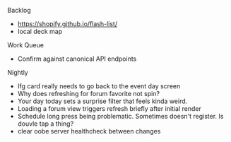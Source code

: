 Backlog
* https://shopify.github.io/flash-list/
* local deck map

Work Queue
* Confirm against canonical API endpoints

Nightly
* lfg card really needs to go back to the event day screen
* Why does refreshing for forum favorite not spin?
* Your day today sets a surprise filter that feels kinda weird.
* Loading a forum view triggers refresh briefly after initial render
* Schedule long press being problematic. Sometimes doesn't register. Is douvle tap a thing?
* clear oobe server healthcheck between changes
